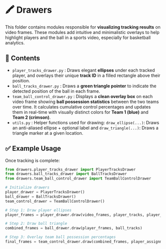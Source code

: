 # 🖍️ Drawers

This folder contains modules responsible for **visualizing tracking results** on video frames. These modules add intuitive and minimalistic overlays to help highlight players and the ball in a sports video, especially for basketball analytics.

## 📁 Contents

- `player_tracks_drawer.py` : Draws elegant **ellipses** under each tracked player, and overlays their unique **track ID** in a filled rectangle above their position.  
- `ball_tracks_drawer.py` : Draws a **green triangle pointer** to indicate the detected position of the ball in each frame.
- `team_ball_control_drawer.py` : Displays a **clean overlay box** on each video frame showing **ball possession statistics** between the two teams over time. It calculates cumulative control percentages and updates them in real-time with visually distinct colors for **Team 1 (blue)** and **Team 2 (crimson)**.
- `utils.py` : Helper functions used for drawing: `draw_ellipse(...)`: Draws an anti-aliased ellipse + optional label and  `draw_triangle(...)`: Draws a triangle marker at a given location.


## ✅ Example Usage

Once tracking is complete:

```python
from drawers.player_tracks_drawer import PlayerTracksDrawer
from drawers.ball_tracks_drawer import BallTracksDrawer
from drawers.team_ball_control_drawer import TeamBallControlDrawer

# Initialize drawers
player_drawer = PlayerTracksDrawer()
ball_drawer = BallTracksDrawer()
team_control_drawer = TeamBallControlDrawer()

# Step 1: Draw player ellipses
player_frames = player_drawer.draw(video_frames, player_tracks, player_assignments, ball_acquisition)

# Step 2: Draw ball triangle
combined_frames = ball_drawer.draw(player_frames, ball_tracks)

# Step 3: Overlay team ball possession percentages
final_frames = team_control_drawer.draw(combined_frames, player_assignments, ball_acquisition)

